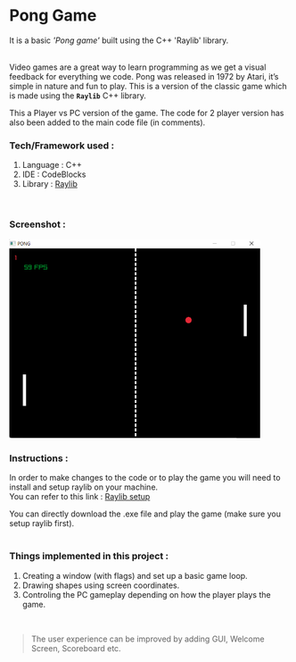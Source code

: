 # Pong Game 
It is a basic *'Pong game'* built using the C++ 'Raylib' library.  
<br>

Video games are a great way to learn programming as we get a visual feedback for everything we code. 
Pong was released in 1972 by Atari, it’s simple in nature and fun to play. This is a version of the classic game which is made using the **` Raylib `** C++ library. 

This a Player vs PC version of the game. The code for 2 player version has also been added to the main code file (in comments).
<br>

### Tech/Framework used :

1. Language : C++
2. IDE : CodeBlocks
3. Library : [Raylib](https://www.raylib.com/)  
<br>

### Screenshot : 
<img src="https://github.com/sumitmule/pong-game/blob/757fd210c955c85cc9594bad23f4a6754def89f7/Screenshot%202022-09-03%20231728.png" width="450">

### Instructions :

In order to make changes to the code or to play the game you will need to install and setup raylib on your machine.  
You can refer to this link : [Raylib setup](https://youtu.be/a2IUxJFr8sg)

You can directly download the .exe file and play the game (make sure you setup raylib first).  
<br>

### Things implemented in this project :

1. Creating a window (with flags) and set up a basic game loop.
2. Drawing shapes using screen coordinates.
3. Controling the PC gameplay depending on how the player plays the game.<br>
<br>

> The user experience can be improved by adding GUI, Welcome Screen, Scoreboard etc.
